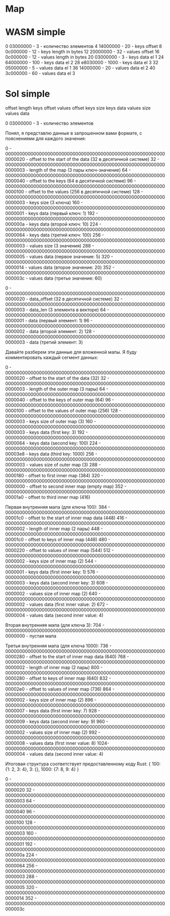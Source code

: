 # Map

# WASM simple

0  03000000 - 3    - количество элементов
4  14000000 - 20   - keys offset
8  0c000000 - 12   - keys length in bytes
12 20000000 - 32   - values offset
16 0c000000 - 12   - values length in bytes
20 03000000 - 3    - keys data el 1
24 64000000 - 100  - keys data el 2
28 e8030000 - 1000 - keys data el 3
32 05000000 - 5    - values data el 1
36 14000000 - 20   - values data el 2
40 3c000000 - 60   - values data el 3

# Sol simple
offset
length
keys offset
values offset
keys size
keys data
values size
values data

0  03000000 - 3    - количество элементов


Понял, я представлю данные в запрошенном вами формате, с пояснениями для каждого значения:

0   - 0000000000000000000000000000000000000000000000000000000000000020 - offset to the start of the data (32 в десятичной системе)
32  - 0000000000000000000000000000000000000000000000000000000000000003 - length of the map (3 пары ключ-значение)
64  - 0000000000000000000000000000000000000000000000000000000000000040 - offset to the keys (64 в десятичной системе)
96  - 0000000000000000000000000000000000000000000000000000000000000100 - offset to the values (256 в десятичной системе)
128 - 0000000000000000000000000000000000000000000000000000000000000003 - keys size (3 ключа)
160 - 0000000000000000000000000000000000000000000000000000000000000001 - keys data (первый ключ: 1)
192 - 000000000000000000000000000000000000000000000000000000000000000a - keys data (второй ключ: 10)
224 - 0000000000000000000000000000000000000000000000000000000000000064 - keys data (третий ключ: 100)
256 - 0000000000000000000000000000000000000000000000000000000000000003 - values size (3 значения)
288 - 0000000000000000000000000000000000000000000000000000000000000005 - values data (первое значение: 5)
320 - 0000000000000000000000000000000000000000000000000000000000000014 - values data (второе значение: 20)
352 - 000000000000000000000000000000000000000000000000000000000000003c - values data (третье значение: 60)


0   - 0000000000000000000000000000000000000000000000000000000000000020 - data_offset (32 в десятичной системе)
32  - 0000000000000000000000000000000000000000000000000000000000000003 - data_len (3 элемента в векторе)
64  - 0000000000000000000000000000000000000000000000000000000000000001 - data (первый элемент: 1)
96  - 0000000000000000000000000000000000000000000000000000000000000002 - data (второй элемент: 2)
128 - 0000000000000000000000000000000000000000000000000000000000000003 - data (третий элемент: 3)






Давайте разберем эти данные для вложенной мапы. Я буду комментировать каждый сегмент данных:

0   - 0000000000000000000000000000000000000000000000000000000000000020 - offset to the start of the data (32)
32  - 0000000000000000000000000000000000000000000000000000000000000003 - length of the outer map (3 пары)
64  - 0000000000000000000000000000000000000000000000000000000000000040 - offset to the keys of outer map (64)
96  - 0000000000000000000000000000000000000000000000000000000000000100 - offset to the values of outer map (256)
128 - 0000000000000000000000000000000000000000000000000000000000000003 - keys size of outer map (3)
160 - 0000000000000000000000000000000000000000000000000000000000000003 - keys data (first key: 3)
192 - 0000000000000000000000000000000000000000000000000000000000000064 - keys data (second key: 100)
224 - 00000000000000000000000000000000000000000000000000000000000003e8 - keys data (third key: 1000)
256 - 0000000000000000000000000000000000000000000000000000000000000003 - values size of outer map (3)
288 - 0000000000000000000000000000000000000000000000000000000000000180 - offset to first inner map (384)
320 - 0000000000000000000000000000000000000000000000000000000000000000 - offset to second inner map (empty map)
352 - 00000000000000000000000000000000000000000000000000000000000001a0 - offset to third inner map (416)

Первая внутренняя мапа (для ключа 100):
384 - 00000000000000000000000000000000000000000000000000000000000001c0 - offset to the start of inner map data (448)
416 - 0000000000000000000000000000000000000000000000000000000000000002 - length of inner map (2 пары)
448 - 00000000000000000000000000000000000000000000000000000000000001c0 - offset to keys of inner map (448)
480 - 0000000000000000000000000000000000000000000000000000000000000220 - offset to values of inner map (544)
512 - 0000000000000000000000000000000000000000000000000000000000000002 - keys size of inner map (2)
544 - 0000000000000000000000000000000000000000000000000000000000000001 - keys data (first inner key: 1)
576 - 0000000000000000000000000000000000000000000000000000000000000003 - keys data (second inner key: 3)
608 - 0000000000000000000000000000000000000000000000000000000000000002 - values size of inner map (2)
640 - 0000000000000000000000000000000000000000000000000000000000000002 - values data (first inner value: 2)
672 - 0000000000000000000000000000000000000000000000000000000000000004 - values data (second inner value: 4)

Вторая внутренняя мапа (для ключа 3):
704 - 0000000000000000000000000000000000000000000000000000000000000000 - пустая мапа

Третья внутренняя мапа (для ключа 1000):
736 - 0000000000000000000000000000000000000000000000000000000000000280 - offset to the start of inner map data (640)
768 - 0000000000000000000000000000000000000000000000000000000000000002 - length of inner map (2 пары)
800 - 0000000000000000000000000000000000000000000000000000000000000280 - offset to keys of inner map (640)
832 - 00000000000000000000000000000000000000000000000000000000000002e0 - offset to values of inner map (736)
864 - 0000000000000000000000000000000000000000000000000000000000000002 - keys size of inner map (2)
896 - 0000000000000000000000000000000000000000000000000000000000000007 - keys data (first inner key: 7)
928 - 0000000000000000000000000000000000000000000000000000000000000009 - keys data (second inner key: 9)
960 - 0000000000000000000000000000000000000000000000000000000000000002 - values size of inner map (2)
992 - 0000000000000000000000000000000000000000000000000000000000000008 - values data (first inner value: 8)
1024- 0000000000000000000000000000000000000000000000000000000000000004 - values data (second inner value: 4)

Итоговая структура соответствует предоставленному коду Rust:
{
  100: {1: 2, 3: 4},
  3: {},
  1000: {7: 8, 9: 4}
}




0   - 0000000000000000000000000000000000000000000000000000000000000020
32  - 0000000000000000000000000000000000000000000000000000000000000003
64  - 0000000000000000000000000000000000000000000000000000000000000040
96  - 0000000000000000000000000000000000000000000000000000000000000100
128 - 0000000000000000000000000000000000000000000000000000000000000003
160 - 0000000000000000000000000000000000000000000000000000000000000001
192 - 000000000000000000000000000000000000000000000000000000000000000a
224 - 0000000000000000000000000000000000000000000000000000000000000064
256 - 0000000000000000000000000000000000000000000000000000000000000003
288 - 0000000000000000000000000000000000000000000000000000000000000005
320 - 0000000000000000000000000000000000000000000000000000000000000014
352 - 000000000000000000000000000000000000000000000000000000000000003c